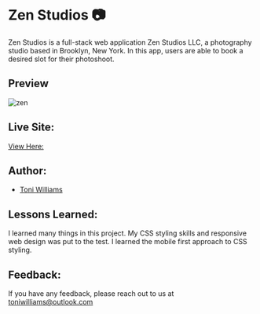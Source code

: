 # Zen Studios 📷 


Zen Studios is a full-stack web application Zen Studios LLC, a photography studio based in Brooklyn, New York. In this app, users are able to book a desired slot for their photoshoot.

## Preview
![zen](https://user-images.githubusercontent.com/100317017/180869418-a29093f0-c45f-42d4-b44b-6029f02cb01f.jpg)

## Live Site:
[View Here:](https://thezenstudio.netlify.app/)
 

## Author:
- [Toni Williams](https://toniwilliams.netlify.app)

## Lessons Learned:
I learned many things in this project. My CSS styling skills and responsive web design was put to the test. I learned the mobile first approach to CSS styling.


## Feedback:

If you have any feedback, please reach out to us at toniwilliams@outlook.com
